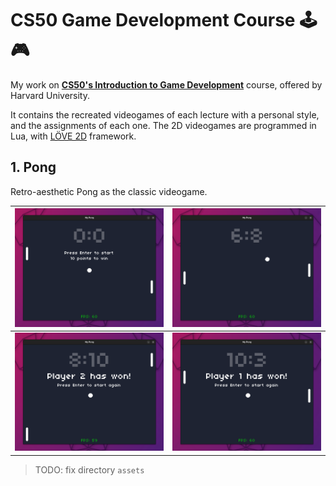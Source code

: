 # CS50 Game Development Course 🕹️🎮

My work on [**CS50's Introduction to Game Development**](https://www.edx.org/learn/game-development/harvard-university-cs50-s-introduction-to-game-development) course, offered by Harvard University.  

It contains the recreated videogames of each lecture with a personal style, and the assignments of each one. The 2D videogames are programmed in Lua, with [LÖVE 2D](https://github.com/love2d/love) framework.

## 1. Pong

Retro-aesthetic Pong as the classic videogame.  


| ![img](img/pong1.png)|![img](img/pong2.png) |
|---|---|
| ![img](img/pong3.png) | ![img](img/pong4.png) |  

> TODO: fix directory `assets`